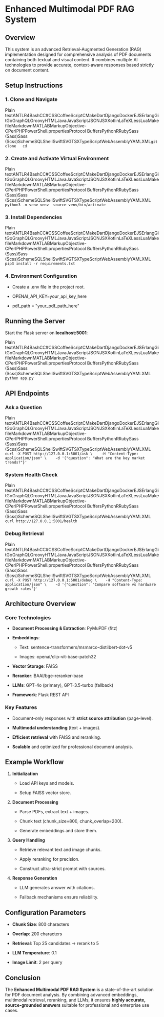 Enhanced Multimodal PDF RAG System
==================================

Overview
--------

This system is an advanced Retrieval-Augmented Generation (RAG) implementation designed for comprehensive analysis of PDF documents containing both textual and visual content. It combines multiple AI technologies to provide accurate, context-aware responses based strictly on document content.

Setup Instructions
------------------

### 1\. Clone and Navigate

Plain textANTLR4BashCC#CSSCoffeeScriptCMakeDartDjangoDockerEJSErlangGitGoGraphQLGroovyHTMLJavaJavaScriptJSONJSXKotlinLaTeXLessLuaMakefileMarkdownMATLABMarkupObjective-CPerlPHPPowerShell.propertiesProtocol BuffersPythonRRubySass (Sass)Sass (Scss)SchemeSQLShellSwiftSVGTSXTypeScriptWebAssemblyYAMLXML`git clone   cd` 

### 2\. Create and Activate Virtual Environment

Plain textANTLR4BashCC#CSSCoffeeScriptCMakeDartDjangoDockerEJSErlangGitGoGraphQLGroovyHTMLJavaJavaScriptJSONJSXKotlinLaTeXLessLuaMakefileMarkdownMATLABMarkupObjective-CPerlPHPPowerShell.propertiesProtocol BuffersPythonRRubySass (Sass)Sass (Scss)SchemeSQLShellSwiftSVGTSXTypeScriptWebAssemblyYAMLXML`   python3 -m venv venv  source venv/bin/activate   `

### 3\. Install Dependencies

Plain textANTLR4BashCC#CSSCoffeeScriptCMakeDartDjangoDockerEJSErlangGitGoGraphQLGroovyHTMLJavaJavaScriptJSONJSXKotlinLaTeXLessLuaMakefileMarkdownMATLABMarkupObjective-CPerlPHPPowerShell.propertiesProtocol BuffersPythonRRubySass (Sass)Sass (Scss)SchemeSQLShellSwiftSVGTSXTypeScriptWebAssemblyYAMLXML`   pip3 install -r requirements.txt   `

### 4\. Environment Configuration

*   Create a .env file in the project root.
    
*   OPENAI\_API\_KEY=your\_api\_key\_here
    
*   pdf\_path = "your\_pdf\_path\_here"
    

Running the Server
------------------

Start the Flask server on **localhost:5001**:

Plain textANTLR4BashCC#CSSCoffeeScriptCMakeDartDjangoDockerEJSErlangGitGoGraphQLGroovyHTMLJavaJavaScriptJSONJSXKotlinLaTeXLessLuaMakefileMarkdownMATLABMarkupObjective-CPerlPHPPowerShell.propertiesProtocol BuffersPythonRRubySass (Sass)Sass (Scss)SchemeSQLShellSwiftSVGTSXTypeScriptWebAssemblyYAMLXML`   python app.py   `

API Endpoints
-------------

### Ask a Question

Plain textANTLR4BashCC#CSSCoffeeScriptCMakeDartDjangoDockerEJSErlangGitGoGraphQLGroovyHTMLJavaJavaScriptJSONJSXKotlinLaTeXLessLuaMakefileMarkdownMATLABMarkupObjective-CPerlPHPPowerShell.propertiesProtocol BuffersPythonRRubySass (Sass)Sass (Scss)SchemeSQLShellSwiftSVGTSXTypeScriptWebAssemblyYAMLXML`   curl -X POST http://127.0.0.1:5001/ask \    -H "Content-Type: application/json" \    -d '{"question": "What are the key market trends?"}'   `

### System Health Check

Plain textANTLR4BashCC#CSSCoffeeScriptCMakeDartDjangoDockerEJSErlangGitGoGraphQLGroovyHTMLJavaJavaScriptJSONJSXKotlinLaTeXLessLuaMakefileMarkdownMATLABMarkupObjective-CPerlPHPPowerShell.propertiesProtocol BuffersPythonRRubySass (Sass)Sass (Scss)SchemeSQLShellSwiftSVGTSXTypeScriptWebAssemblyYAMLXML`   curl http://127.0.0.1:5001/health   `

### Debug Retrieval

Plain textANTLR4BashCC#CSSCoffeeScriptCMakeDartDjangoDockerEJSErlangGitGoGraphQLGroovyHTMLJavaJavaScriptJSONJSXKotlinLaTeXLessLuaMakefileMarkdownMATLABMarkupObjective-CPerlPHPPowerShell.propertiesProtocol BuffersPythonRRubySass (Sass)Sass (Scss)SchemeSQLShellSwiftSVGTSXTypeScriptWebAssemblyYAMLXML`   curl -X POST http://127.0.0.1:5001/debug \    -H "Content-Type: application/json" \    -d '{"question": "Compare software vs hardware growth rates"}'   `

Architecture Overview
---------------------

### Core Technologies

*   **Document Processing & Extraction**: PyMuPDF (fitz)
    
*   **Embeddings**:
    
    *   Text: sentence-transformers/msmarco-distilbert-dot-v5
        
    *   Images: openai/clip-vit-base-patch32
        
*   **Vector Storage**: FAISS
    
*   **Reranker**: BAAI/bge-reranker-base
    
*   **LLMs**: GPT-4o (primary), GPT-3.5-turbo (fallback)
    
*   **Framework**: Flask REST API
    

### Key Features

*   Document-only responses with **strict source attribution** (page-level).
    
*   **Multimodal understanding** (text + images).
    
*   **Efficient retrieval** with FAISS and reranking.
    
*   **Scalable** and optimized for professional document analysis.
    

Example Workflow
----------------

1.  **Initialization**
    
    *   Load API keys and models.
        
    *   Setup FAISS vector store.
        
2.  **Document Processing**
    
    *   Parse PDFs, extract text + images.
        
    *   Chunk text (chunk\_size=800, chunk\_overlap=200).
        
    *   Generate embeddings and store them.
        
3.  **Query Handling**
    
    *   Retrieve relevant text and image chunks.
        
    *   Apply reranking for precision.
        
    *   Construct ultra-strict prompt with sources.
        
4.  **Response Generation**
    
    *   LLM generates answer with citations.
        
    *   Fallback mechanisms ensure reliability.
        

Configuration Parameters
------------------------

*   **Chunk Size**: 800 characters
    
*   **Overlap**: 200 characters
    
*   **Retrieval**: Top 25 candidates → rerank to 5
    
*   **LLM Temperature**: 0.1
    
*   **Image Limit**: 2 per query
    

Conclusion
----------

The **Enhanced Multimodal PDF RAG System** is a state-of-the-art solution for PDF document analysis. By combining advanced embeddings, multimodal retrieval, reranking, and LLMs, it ensures **highly accurate, source-grounded answers** suitable for professional and enterprise use cases.
